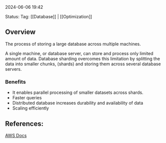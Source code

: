 
2024-06-06 19:42

Status:
Tag: [[Database]] | [[Optimization]]

## Overview

The process of storing a large database across multiple machines.

A single machine, or database server, can store and process only limited amount of data. Database sharding overcomes this limitation by splitting the data into smaller chunks, (shards) and storing them across several database servers.

### Benefits

- It enables parallel processing of smaller datasets across shards.
- Faster queries
- Distributed database increases durability and availability of data
- Scaling efficiently

## References:

[AWS Docs](https://aws.amazon.com/what-is/database-sharding/)